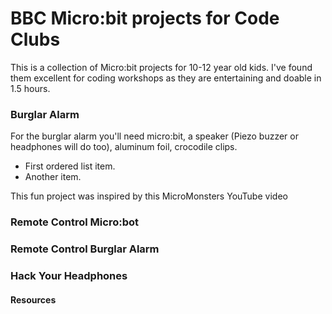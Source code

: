 # BBC Micro:bit projects for Code Clubs

This is a collection of Micro:bit projects for 10-12 year old kids. I've found them  excellent for  coding workshops as they are entertaining and doable in 1.5 hours.

### Burglar Alarm

For the burglar alarm you'll need 
micro:bit, a speaker (Piezo buzzer or headphones will do too), aluminum foil, crocodile clips.

* First ordered list item.
* Another item.

This fun project was inspired by this MicroMonsters YouTube video 

### Remote Control Micro:bot


### Remote Control Burglar Alarm


### Hack Your Headphones


#### Resources